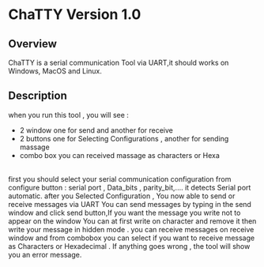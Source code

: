 # ChaTTY Version 1.0
## Overview
ChaTTY is a serial communication Tool via UART,it should works on Windows, MacOS and Linux.

## Description
when you run this tool , you will see : 
- 2 window one for send and another for receive
- 2 buttons one for Selecting Configurations , another for sending massage 
- combo box you can received massage as characters or Hexa 
 <br><br>
 
first you should select your serial communication configuration from configure button : serial port , Data_bits , parity_bit,....
it detects Serial port automatic.
after you Selected Configuration , You now able to send or receive messages via UART 
You can send messages by typing in the send window and click send button,If you want the message you write not to appear on the window You can at first write on 
character and remove it then write your message in hidden mode . 
you can receive messages on receive window and from combobox you can select if you want to receive message as Characters or Hexadecimal .
If anything goes wrong , the tool will show you an error message.
